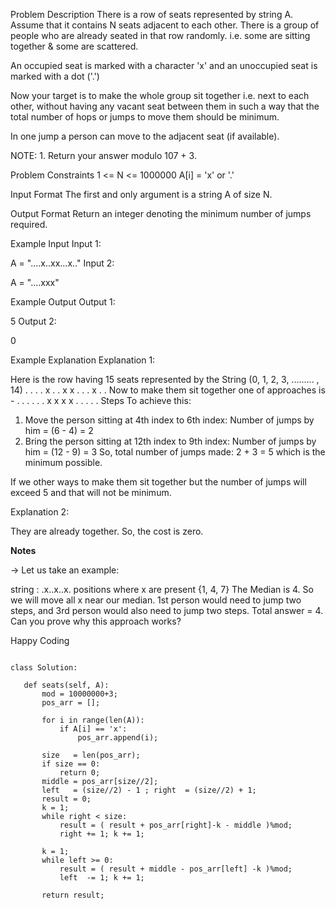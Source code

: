 Problem Description
There is a row of seats represented by string A. Assume that it contains N seats adjacent to each other.
There is a group of people who are already seated in that row randomly. i.e. some are sitting together & some are scattered.

An occupied seat is marked with a character 'x' and an unoccupied seat is marked with a dot ('.')

Now your target is to make the whole group sit together i.e. next to each other, without having any vacant seat between them in such a way that the total number of hops or jumps to move them should be minimum.

In one jump a person can move to the adjacent seat (if available).

NOTE: 1. Return your answer modulo 107 + 3.



Problem Constraints
1 <= N <= 1000000
A[i] = 'x' or '.'



Input Format
The first and only argument is a string A of size N.



Output Format
Return an integer denoting the minimum number of jumps required.



Example Input
Input 1:

 A = "....x..xx...x.."
Input 2:

 A = "....xxx"


Example Output
Output 1:

 5
Output 2:

 0


Example Explanation
Explanation 1:

 Here is the row having 15 seats represented by the String (0, 1, 2, 3, ......... , 14) 
                 . . . . x . . x x . . . x . . 
 Now to make them sit together one of approaches is -
                 . . . . . . x x x x . . . . .
 Steps To achieve this:
 1) Move the person sitting at 4th index to 6th index: Number of jumps by him =   (6 - 4) = 2
 2) Bring the person sitting at 12th index to 9th index: Number of jumps by him = (12 - 9) = 3
 So, total number of jumps made: 2 + 3 = 5 which is the minimum possible.

 If we other ways to make them sit together but the number of jumps will exceed 5 and that will not be minimum.
 
Explanation 2:

 They are already together. So, the cost is zero.
 
 
 **Notes**
 
 -> Let us take an example:

  string :  .x..x..x.
  positions where x are present {1, 4, 7}
  The Median is 4. So we will move all x near our median. 1st person would need to jump two steps, and 3rd person would also need to jump two steps. Total answer = 4. 
  Can you prove why this approach works?

  Happy Coding

 
 ```
 
 class Solution:

	def seats(self, A):
        mod = 10000000+3;
        pos_arr = [];

        for i in range(len(A)):
            if A[i] == 'x':
                pos_arr.append(i);

        size   = len(pos_arr);   
        if size == 0:
            return 0;
        middle = pos_arr[size//2];
        left   = (size//2) - 1 ; right  = (size//2) + 1;
        result = 0;
        k = 1;
        while right < size:
            result = ( result + pos_arr[right]-k - middle )%mod;
            right += 1; k += 1;

        k = 1;
        while left >= 0:
            result = ( result + middle - pos_arr[left] -k )%mod;
            left  -= 1; k += 1;
        
        return result;
 
 
 ```
